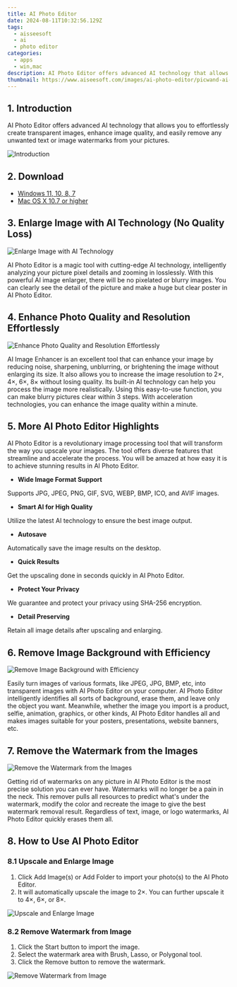 ```yaml
---
title: AI Photo Editor
date: 2024-08-11T10:32:56.129Z
tags: 
  - aisseesoft
  - ai
  - photo editor
categories: 
  - apps
  - win,mac
description: AI Photo Editor offers advanced AI technology that allows you to effortlessly create transparent images, enhance image quality, and easily remove any unwanted text or image watermarks from your pictures.
thumbnail: https://www.aiseesoft.com/images/ai-photo-editor/picwand-ai-photo-editor.png
---
```


## 1. Introduction

AI Photo Editor offers advanced AI technology that allows you to effortlessly create transparent images, enhance image quality, and easily remove any unwanted text or image watermarks from your pictures.

![Introduction](https://www.aiseesoft.com/images/ai-photo-editor/picwand-ai-photo-editor.png)

## 2. Download

- [Windows 11, 10, 8, 7](https://secure.2checkout.com/order/checkout.php?PRODS=41018451&QTY=1&AFFILIATE=108875&CART=1)
- [Mac OS X 10.7 or higher](https://secure.2checkout.com/order/checkout.php?PRODS=41018451&QTY=1&AFFILIATE=108875&CART=1)

## 3. Enlarge Image with AI Technology (No Quality Loss)

![Enlarge Image with AI Technology](https://www.aiseesoft.com/images/ai-photo-editor/enlarge-picture-losslessly.jpg)

AI Photo Editor is a magic tool with cutting-edge AI technology, intelligently analyzing your picture pixel details and zooming in losslessly. With this powerful AI image enlarger, there will be no pixelated or blurry images. You can clearly see the detail of the picture and make a huge but clear poster in AI Photo Editor.

## 4. Enhance Photo Quality and Resolution Effortlessly

![Enhance Photo Quality and Resolution Effortlessly](https://www.aiseesoft.com/images/ai-photo-editor/enhance-photo-blurry.png)

AI Image Enhancer is an excellent tool that can enhance your image by reducing noise, sharpening, unblurring, or brightening the image without enlarging its size. It also allows you to increase the image resolution to 2×, 4×, 6×, 8× without losing quality. Its built-in AI technology can help you process the image more realistically. Using this easy-to-use function, you can make blurry pictures clear within 3 steps. With acceleration technologies, you can enhance the image quality within a minute.

## 5. More AI Photo Editor Highlights

AI Photo Editor is a revolutionary image processing tool that will transform the way you upscale your images. The tool offers diverse features that streamline and accelerate the process. You will be amazed at how easy it is to achieve stunning results in AI Photo Editor.

- **Wide Image Format Support**

Supports JPG, JPEG, PNG, GIF, SVG, WEBP, BMP, ICO, and AVIF images.

- **Smart AI for High Quality**

Utilize the latest AI technology to ensure the best image output.

- **Autosave**

Automatically save the image results on the desktop.

- **Quick Results**

Get the upscaling done in seconds quickly in AI Photo Editor.

- **Protect Your Privacy**

We guarantee and protect your privacy using SHA-256 encryption.

- **Detail Preserving**

Retain all image details after upscaling and enlarging.

## 6. Remove Image Background with Efficiency

![Remove Image Background with Efficiency](https://www.aiseesoft.com/images/ai-photo-editor/remove-background-of-images.png)

Easily turn images of various formats, like JPEG, JPG, BMP, etc, into transparent images with AI Photo Editor on your computer. AI Photo Editor intelligently identifies all sorts of background, erase them, and leave only the object you want. Meanwhile, whether the image you import is a product, selfie, animation, graphics, or other kinds, AI Photo Editor handles all and makes images suitable for your posters, presentations, website banners, etc.

## 7. Remove the Watermark from the Images

![Remove the Watermark from the Images](https://www.aiseesoft.com/images/ai-photo-editor/erase-image-watermark.png)

Getting rid of watermarks on any picture in AI Photo Editor is the most precise solution you can ever have. Watermarks will no longer be a pain in the neck. This remover pulls all resources to predict what's under the watermark, modify the color and recreate the image to give the best watermark removal result. Regardless of text, image, or logo watermarks, AI Photo Editor quickly erases them all.

## 8. How to Use AI Photo Editor

### 8.1 Upscale and Enlarge Image

1. Click Add Image(s) or Add Folder to import your photo(s) to the AI Photo Editor.
2. It will automatically upscale the image to 2×. You can further upscale it to 4×, 6×, or 8×.

![Upscale and Enlarge Image](https://www.aiseesoft.com/images/ai-photo-editor/save-upscaled-image.jpg)

### 8.2 Remove Watermark from Image

1. Click the Start button to import the image.
2. Select the watermark area with Brush, Lasso, or Polygonal tool.
3. Click the Remove button to remove the watermark.

![Remove Watermark from Image](https://www.aiseesoft.com/images/ai-photo-editor/remove-watermark.jpg)

